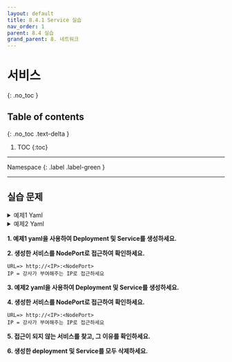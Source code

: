 ```yaml
---
layout: default
title: 8.4.1 Service 실습
nav_order: 1
parent: 8.4 실습
grand_parent: 8. 네트워크
---
```


# 서비스
{: .no_toc }

## Table of contents
{: .no_toc .text-delta }

1. TOC
{:toc}

---

<div class="code-example" markdown="1">
Namespace
{: .label .label-green }
</div>

---
## 실습 문제


<details>
<summary>예제1 Yaml</summary>
  
{% highlight yaml %}

---
apiVersion: apps/v1
kind: Deployment
metadata:
  name: demo-success-apache
  labels:
    app: demo-success-apache
spec:
  replicas: 1
  selector:
    matchLabels:
      app: demo-success-apache
  template:
    metadata:
      labels:
        app: demo-success-apache
    spec:
      containers:
      - name: apache
        image: httpd:2.4

---
apiVersion: v1
kind: Service
metadata:
   name: demo-success-apache
spec:
  selector:
    app: demo-success-apache
  ports:
  - port: 80
    protocol: TCP
    targetPort: 80
  type: NodePort

{% endhighlight %}
   
</details>

<details>
<summary>예제2 Yaml</summary>
  
{% highlight yaml %}

---
apiVersion: apps/v1
kind: Deployment
metadata:
  name: demo-failed-apache
  labels:
    app: demo-failed-apache
spec:
  replicas: 1
  selector:
    matchLabels:
      app: demo-failed-apache
  template:
    metadata:
      labels:
        app: demo-failed-apache
    spec:
      containers:
      - name: apache
        image: httpd:2.4

---
apiVersion: v1
kind: Service
metadata:
   name: demo-failed-apache
spec:
  selector:
    app: wrong-label-apache
  ports:
  - port: 80
    protocol: TCP
    targetPort: 80
  type: NodePort

{% endhighlight %}
   
</details>


**1. 예제1 yaml을 사용하여 Deployment 및 Service를 생성하세요.**

**2. 생성한 서비스를 NodePort로 접근하여 확인하세요.**

```
URL=> http://<IP>:<NodePort>
IP = 강사가 부여해주는 IP로 접근하세요
```

**3. 예제2 yaml을 사용하여 Deployment 및 Service를 생성하세요.**

**4. 생성한 서비스를 NodePort로 접근하여 확인하세요.**

```
URL=> http://<IP>:<NodePort>
IP = 강사가 부여해주는 IP로 접근하세요
```

**5. 접근이 되지 않는 서비스를 찾고, 그 이유를 확인하세요.**

**6. 생성한 deployment 및 Service를 모두 삭제하세요.**